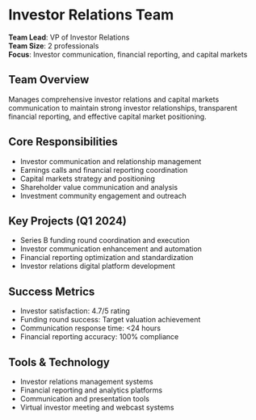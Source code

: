 # Investor Relations Team

**Team Lead**: VP of Investor Relations  
**Team Size**: 2 professionals  
**Focus**: Investor communication, financial reporting, and capital markets  

## Team Overview
Manages comprehensive investor relations and capital markets communication to maintain strong investor relationships, transparent financial reporting, and effective capital market positioning.

## Core Responsibilities
- Investor communication and relationship management
- Earnings calls and financial reporting coordination
- Capital markets strategy and positioning
- Shareholder value communication and analysis
- Investment community engagement and outreach

## Key Projects (Q1 2024)
- Series B funding round coordination and execution
- Investor communication enhancement and automation
- Financial reporting optimization and standardization
- Investor relations digital platform development

## Success Metrics
- Investor satisfaction: 4.7/5 rating
- Funding round success: Target valuation achievement
- Communication response time: <24 hours
- Financial reporting accuracy: 100% compliance

## Tools & Technology
- Investor relations management systems
- Financial reporting and analytics platforms
- Communication and presentation tools
- Virtual investor meeting and webcast systems 